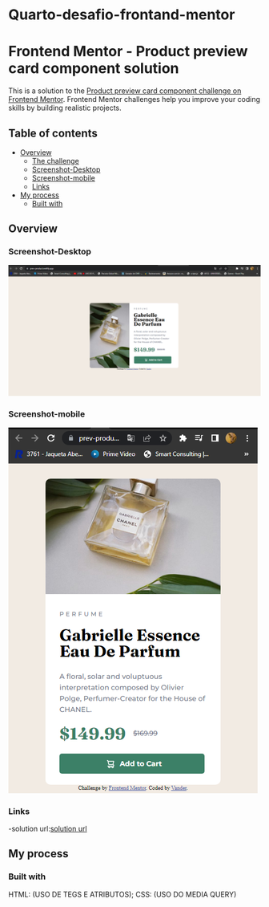 # Quarto-desafio-frontand-mentor
# Frontend Mentor - Product preview card component solution

This is a solution to the [Product preview card component challenge on Frontend Mentor](https://www.frontendmentor.io/challenges/product-preview-card-component-GO7UmttRfa). Frontend Mentor challenges help you improve your coding skills by building realistic projects. 

## Table of contents

- [Overview](#overview)
  - [The challenge](#the-challenge)
  - [Screenshot-Desktop](#screenshot-desktop)
  - [Screenshot-mobile](#screenshot-mobile)
  - [Links](#links)
- [My process](#my-process)
  - [Built with](#built-with)


 ## Overview
 
### Screenshot-Desktop 
![](images/desktop.png)

### Screenshot-mobile
![](images/mobile.png)

### Links
-solution url:[solution url](https://prev-product.netlify.app/)

## My process
### Built with
HTML:
(USO DE TEGS E ATRIBUTOS); 
CSS:
(USO DO MEDIA QUERY)






















